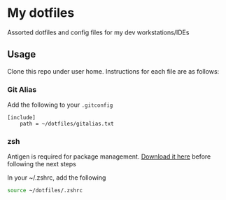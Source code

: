 # My dotfiles
Assorted dotfiles and config files for my dev workstations/IDEs

## Usage

Clone this repo under user home. Instructions for each file are as follows:

### Git Alias

Add the following to your `.gitconfig`

```gitconfig
[include]
    path = ~/dotfiles/gitalias.txt
```

### zsh

Antigen is required for package management. [Download it here](https://github.com/zsh-users/antigen#installation) before following the next steps

In your ~/.zshrc, add the following

```zsh
source ~/dotfiles/.zshrc
```

